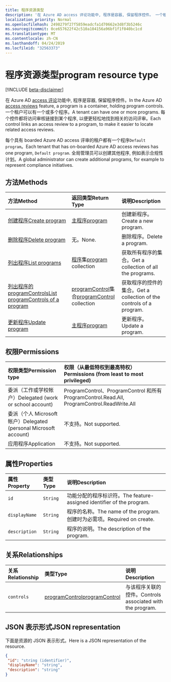 ```yaml
---
title: 程序资源类型
description: '在 Azure AD access 评论功能中, 程序是容器, 保留程序控件。 一个租户可以有一个或多个程序。  每个控件都将访问审核链接到某个程序, 以便更轻松地找到相关的访问评审。  '
localization_priority: Normal
ms.openlocfilehash: 2498279f27f5859eadcfa1d70662e3d8f3b5246c
ms.sourcegitcommit: 0ce657622f42c510a104156a96bf1f1f040bc1cd
ms.translationtype: MT
ms.contentlocale: zh-CN
ms.lasthandoff: 04/24/2019
ms.locfileid: "32563373"
---
```

# <a name="program-resource-type"></a><span data-ttu-id="b68d1-105">程序资源类型</span><span class="sxs-lookup"><span data-stu-id="b68d1-105">program resource type</span></span>

[!INCLUDE [beta-disclaimer](../../includes/beta-disclaimer.md)]

<span data-ttu-id="b68d1-106">在 Azure AD [access 评论](accessreviews-root.md)功能中, 程序是容器, 保留程序控件。</span><span class="sxs-lookup"><span data-stu-id="b68d1-106">In the Azure AD [access reviews](accessreviews-root.md) feature, a program is a container, holding program controls.</span></span> <span data-ttu-id="b68d1-107">一个租户可以有一个或多个程序。</span><span class="sxs-lookup"><span data-stu-id="b68d1-107">A tenant can have one or more programs.</span></span>  <span data-ttu-id="b68d1-108">每个控件都将访问审核链接到某个程序, 以便更轻松地找到相关的访问评审。</span><span class="sxs-lookup"><span data-stu-id="b68d1-108">Each control links an access review to a program, to make it easier to locate related access reviews.</span></span>  

<span data-ttu-id="b68d1-109">每个具有 boarded Azure AD access 评审的租户都有一个程序`Default program`。</span><span class="sxs-lookup"><span data-stu-id="b68d1-109">Each tenant that has on-boarded Azure AD access reviews has one program, `Default program`.</span></span>  <span data-ttu-id="b68d1-110">全局管理员可以创建其他程序, 例如表示合规性计划。</span><span class="sxs-lookup"><span data-stu-id="b68d1-110">A global administrator can create additional programs, for example to represent compliance initiatives.</span></span> 


## <a name="methods"></a><span data-ttu-id="b68d1-111">方法</span><span class="sxs-lookup"><span data-stu-id="b68d1-111">Methods</span></span>

| <span data-ttu-id="b68d1-112">方法</span><span class="sxs-lookup"><span data-stu-id="b68d1-112">Method</span></span>           | <span data-ttu-id="b68d1-113">返回类型</span><span class="sxs-lookup"><span data-stu-id="b68d1-113">Return Type</span></span>    |<span data-ttu-id="b68d1-114">说明</span><span class="sxs-lookup"><span data-stu-id="b68d1-114">Description</span></span>|
|:---------------|:--------|:----------|
|[<span data-ttu-id="b68d1-115">创建程序</span><span class="sxs-lookup"><span data-stu-id="b68d1-115">Create program</span></span>](../api/program-create.md) |   [<span data-ttu-id="b68d1-116">主程序</span><span class="sxs-lookup"><span data-stu-id="b68d1-116">program</span></span>](program.md)   |   <span data-ttu-id="b68d1-117">创建新程序。</span><span class="sxs-lookup"><span data-stu-id="b68d1-117">Create a new program.</span></span>|
|[<span data-ttu-id="b68d1-118">删除程序</span><span class="sxs-lookup"><span data-stu-id="b68d1-118">Delete program</span></span>](../api/program-delete.md) |   <span data-ttu-id="b68d1-119">无。</span><span class="sxs-lookup"><span data-stu-id="b68d1-119">None.</span></span>   |   <span data-ttu-id="b68d1-120">删除程序。</span><span class="sxs-lookup"><span data-stu-id="b68d1-120">Delete a program.</span></span>|
|[<span data-ttu-id="b68d1-121">列出程序</span><span class="sxs-lookup"><span data-stu-id="b68d1-121">List programs</span></span>](../api/program-list.md) |  <span data-ttu-id="b68d1-122">[程序](program.md)集</span><span class="sxs-lookup"><span data-stu-id="b68d1-122">[program](program.md) collection</span></span>|   <span data-ttu-id="b68d1-123">获取所有程序的集合。</span><span class="sxs-lookup"><span data-stu-id="b68d1-123">Get a collection of all the programs.</span></span>|
|[<span data-ttu-id="b68d1-124">列出程序的 programControls</span><span class="sxs-lookup"><span data-stu-id="b68d1-124">List programControls of a program</span></span>](../api/program-listcontrols.md) |      <span data-ttu-id="b68d1-125">[programControl](programcontrol.md)集合</span><span class="sxs-lookup"><span data-stu-id="b68d1-125">[programControl](programcontrol.md) collection</span></span>| <span data-ttu-id="b68d1-126">获取程序的控件的集合。</span><span class="sxs-lookup"><span data-stu-id="b68d1-126">Get a collection of the controls of a program.</span></span>|
|[<span data-ttu-id="b68d1-127">更新程序</span><span class="sxs-lookup"><span data-stu-id="b68d1-127">Update program</span></span>](../api/program-update.md) |   [<span data-ttu-id="b68d1-128">主程序</span><span class="sxs-lookup"><span data-stu-id="b68d1-128">program</span></span>](program.md)|  <span data-ttu-id="b68d1-129">更新程序。</span><span class="sxs-lookup"><span data-stu-id="b68d1-129">Update a program.</span></span>|

## <a name="permissions"></a><span data-ttu-id="b68d1-130">权限</span><span class="sxs-lookup"><span data-stu-id="b68d1-130">Permissions</span></span>

|<span data-ttu-id="b68d1-131">权限类型</span><span class="sxs-lookup"><span data-stu-id="b68d1-131">Permission type</span></span>                        | <span data-ttu-id="b68d1-132">权限（从最低特权到最高特权）</span><span class="sxs-lookup"><span data-stu-id="b68d1-132">Permissions (from least to most privileged)</span></span>              |
|:--------------------------------------|:---------------------------------------------------------|
|<span data-ttu-id="b68d1-133">委派（工作或学校帐户）</span><span class="sxs-lookup"><span data-stu-id="b68d1-133">Delegated (work or school account)</span></span>     | <span data-ttu-id="b68d1-134">ProgramControl、ProgramControl 和所有</span><span class="sxs-lookup"><span data-stu-id="b68d1-134">ProgramControl.Read.All, ProgramControl.ReadWrite.All</span></span> |
|<span data-ttu-id="b68d1-135">委派（个人 Microsoft 帐户）</span><span class="sxs-lookup"><span data-stu-id="b68d1-135">Delegated (personal Microsoft account)</span></span> | <span data-ttu-id="b68d1-136">不支持。</span><span class="sxs-lookup"><span data-stu-id="b68d1-136">Not supported.</span></span> |
|<span data-ttu-id="b68d1-137">应用程序</span><span class="sxs-lookup"><span data-stu-id="b68d1-137">Application</span></span>                            | <span data-ttu-id="b68d1-138">不支持。</span><span class="sxs-lookup"><span data-stu-id="b68d1-138">Not supported.</span></span> |


## <a name="properties"></a><span data-ttu-id="b68d1-139">属性</span><span class="sxs-lookup"><span data-stu-id="b68d1-139">Properties</span></span>
| <span data-ttu-id="b68d1-140">属性</span><span class="sxs-lookup"><span data-stu-id="b68d1-140">Property</span></span>     | <span data-ttu-id="b68d1-141">类型</span><span class="sxs-lookup"><span data-stu-id="b68d1-141">Type</span></span>   |<span data-ttu-id="b68d1-142">说明</span><span class="sxs-lookup"><span data-stu-id="b68d1-142">Description</span></span>|
|:---------------|:--------|:----------|
| `id`                        |`String`                              |  <span data-ttu-id="b68d1-143">功能分配的程序标识符。</span><span class="sxs-lookup"><span data-stu-id="b68d1-143">The feature-assigned identifier of the program.</span></span>                    |
| `displayName`               |`String`                              |  <span data-ttu-id="b68d1-144">程序的名称。</span><span class="sxs-lookup"><span data-stu-id="b68d1-144">The name of the program.</span></span>  <span data-ttu-id="b68d1-145">创建时为必需项。</span><span class="sxs-lookup"><span data-stu-id="b68d1-145">Required on create.</span></span>                  |
| `description`               |`String`                              |  <span data-ttu-id="b68d1-146">程序的说明。</span><span class="sxs-lookup"><span data-stu-id="b68d1-146">The description of the program.</span></span>           |

## <a name="relationships"></a><span data-ttu-id="b68d1-147">关系</span><span class="sxs-lookup"><span data-stu-id="b68d1-147">Relationships</span></span>
| <span data-ttu-id="b68d1-148">关系</span><span class="sxs-lookup"><span data-stu-id="b68d1-148">Relationship</span></span> | <span data-ttu-id="b68d1-149">类型</span><span class="sxs-lookup"><span data-stu-id="b68d1-149">Type</span></span>   |<span data-ttu-id="b68d1-150">说明</span><span class="sxs-lookup"><span data-stu-id="b68d1-150">Description</span></span>|
|:---------------|:--------|:----------|
| `controls`                  |[<span data-ttu-id="b68d1-151">programControl</span><span class="sxs-lookup"><span data-stu-id="b68d1-151">programControl</span></span>](programcontrol.md) | <span data-ttu-id="b68d1-152">与该程序关联的控件。</span><span class="sxs-lookup"><span data-stu-id="b68d1-152">Controls associated with the program.</span></span> |

## <a name="json-representation"></a><span data-ttu-id="b68d1-153">JSON 表示形式</span><span class="sxs-lookup"><span data-stu-id="b68d1-153">JSON representation</span></span>

<span data-ttu-id="b68d1-154">下面是资源的 JSON 表示形式。</span><span class="sxs-lookup"><span data-stu-id="b68d1-154">Here is a JSON representation of the resource.</span></span>

<!-- {
  "blockType": "resource",
  "optionalProperties": [

  ],
  "@odata.type": "microsoft.graph.program"
}-->

```json
{
 "id": "string (identifier)",
 "displayName": "string",
 "description": "string"
}

```

<!--
{
  "type": "#page.annotation",
  "description": "program resource",
  "keywords": "",
  "section": "documentation",
  "tocPath": "",
  "suppressions": [
    "Error: /api-reference/beta/resources/program.md:\r\n      Exception processing links.\r\n    System.ArgumentException: Link Definition was null. Link text: !INCLUDE [beta-disclaimer](../../includes/beta-disclaimer.md)\r\n      at ApiDoctor.Validation.DocFile.get_LinkDestinations()\r\n      at ApiDoctor.Validation.DocSet.ValidateLinks(Boolean includeWarnings, String[] relativePathForFiles, IssueLogger issues, Boolean requireFilenameCaseMatch, Boolean printOrphanedFiles)"
  ]
}
-->
